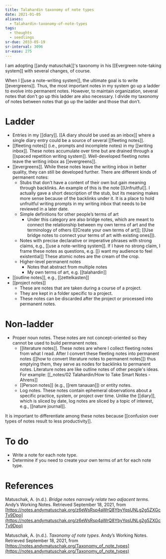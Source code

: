 ```yaml
---
title: Talahardin taxonomy of note types
date: 2021-01-05
aliases:
  - Talahardin-taxonomy-of-note-types
tags:
  - thoughts
  - seedlings
sr-due: 2033-05-19
sr-interval: 3096
sr-ease: 275
---
```

I am adopting [[andy matuschak]]'s taxonomy in his [[Evergreen note-taking system]] with several changes, of course.

When I [[use a note-writing system]], the ultimate goal is to write [[evergreens]]. Thus, the most important notes in my system go up a ladder to evolve into permanent notes. However, to maintain organization, several notes that don't go up this ladder are also necessary. I divide my taxonomy of notes between notes that go up the ladder and those that don’t.

# Ladder

- Entries in my [[diary]]. [[A diary should be used as an inbox]] where a single diary entry could be a source of several [[fleeting notes]].
- [[fleeting notes]] (i.e., prompts and incomplete notes) in my [[writing inbox]]. These notes accumulate over time but are drained through a [[spaced repetition writing system]]. Well-developed fleeting notes leave the writing inbox as [[evergreens]].
- [[evergreens]]. While these notes leave the writing inbox in better quality, they can still be developed further. There are different kinds of permanent notes:
   - Stubs that don’t have a content of their own but gain meaning through backlinks. An example of this is the note [[Unfruitful]]. I actually gave a short description of the stub, but its meaning makes more sense because of the backlinks under it. It is a place to hold unfruitful writing prompts in my writing inbox that needs to be reviewed in a later date.
   - Simple definitions for other people’s terms of art
      - Under this category are also bridge notes, which are meant to connect the relationship between my own terms of art and the terminology of others ([[Create your own terms of art]]; [[Use bridge notes to connect your terms of art with existing ones]]).
   - Notes with precise declarative or imperative phrases with strong claims, e.g., [[use a note-writing system]]. If I have no strong claim, I frame these notes as questions, e.g. [[i want my audience to feel existential]] These atomic notes are the cream of the crop.
   - Higher-level permanent notes
      - Notes that abstract from multiple notes
      - My own terms of art, e.g. [[talahardin]]
- [[outline notes]], e.g., [[zettelkasten]]
- [[project notes]]
	- These are notes that are taken during a course of a project.
	- They are kept in a folder specific to a project.
	- These notes can be discarded after the project or processed into permanent notes.

# Non-ladder

- Proper noun notes. These notes are not concept-oriented so they cannot be used to build permanent notes.
   - [[literature notes]]. These notes are where I collect fleeting notes from what I read. After I convert these fleeting notes into permanent notes ([[how to convert literature notes to permanent notes]]) thus emptying them, they serve as nodes for backlinks to permanent notes. Literature notes are like outline notes of other people's ideas. For example: [[_notes/02 Talahardin/How to Take Smart Notes - Ahrens]]
   - [[Person notes]] (e.g., [[rem tanauan]]) or entity notes.
   - Log notes. These notes contain ephemeral observations about a specific practice, system, or project over time. Unlike the [[diary]], which is sliced by date, log notes are sliced by a topic of interest, e.g., [[nature journal]].

It is important to differentiate among these notes because [[confusion over types of notes result to less productivity]].

# To do

- Write a note for each note type.
- Determine if you need to create your own terms of art for each note type.

# References

Matuschak, A. (n.d.). *Bridge notes narrowly relate two adjacent terms*. Andyʼs Working Notes. Retrieved September 18, 2021, from [https://notes.andymatuschak.org/z6eWsRsp4aWrQ8YbyYqsUNLg2g5ZXGcTy9Dpo](https://notes.andymatuschak.org/z6eWsRsp4aWrQ8YbyYqsUNLg2g5ZXGcTy9Dpo)

Matuschak, A. (n.d.). *Taxonomy of note types*. Andyʼs Working Notes. Retrieved September 18, 2021, from [https://notes.andymatuschak.org/Taxonomy_of_note_types](https://notes.andymatuschak.org/Taxonomy_of_note_types)